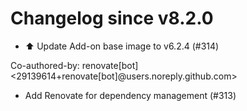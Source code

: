 # Changelog since v8.2.0
- ⬆️ Update Add-on base image to v6.2.4 (#314)

Co-authored-by: renovate[bot] <29139614+renovate[bot]@users.noreply.github.com> 
- Add Renovate for dependency management (#313) 
